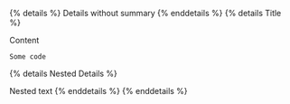 {% details %}
Details without summary
{% enddetails %}
{% details Title %}

Content

```
Some code
```

{% details Nested Details %}

Nested text
{% enddetails %}
{% enddetails %}
